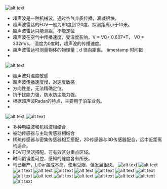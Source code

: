 ![alt text](0124_sensor_fusion_30.png) 
- 超声波是一种机械波，通过空气介质传播，衰减很快。
- 超声波雷达的FOV一般为80度到120度，探测距离小于10米。
- 超声波雷达只能测距，不能定位
- 超声波在空气中传播速度，受温度影响。V = V0+ 0.607*T， V0 = 332m/s， 温度为0度时，超声波的传播速度。
- 超声波雷达可测量物体的物理量：d 径向距离。 timestamp 时间戳
- 
![alt text](0124_sensor_fusion_31.png) 
- 超声波对温度敏感
- 超声波传播速度慢，对速度敏感
- 方向性差，无法精确定位。
- 抗干扰能力强，防水防尘能力强。
- 根据超声波Radar的特点，主要用于泊车业务。
- 
![alt text](0124_sensor_fusion_32.png) 
![alt text](0124_sensor_fusion_33.png) 
- 多种电磁波和机械波相结合
- 被动传感器与主动传感器相结合
- 稀疏传感器与密集传感器相互搭配，2D传感器与3D传感器配合，远中近距离均适合。
- FOV可灵活搭配，可有效区分重点区域。
- 时间戳误差可控，感知的维度各有所长。
- 均已量产，LiDar虽成本高，使用受限，但发展很快。
![alt text](0124_sensor_fusion_34.png) 
![alt text](0124_sensor_fusion_35.png) 
![alt text](0124_sensor_fusion_36.png) 
![alt text](0124_sensor_fusion_37.png) 
![alt text](0124_sensor_fusion_38.png) 
![alt text](0124_sensor_fusion_39.png) 
![alt text](0124_sensor_fusion_40.png)
 ![alt text](0124_sensor_fusion_41.png) 
 ![alt text](0124_sensor_fusion_42.png) 
 ![alt text](0124_sensor_fusion_43.png) 
 ![alt text](0124_sensor_fusion_44.png) 
 ![alt text](0124_sensor_fusion_45.png) 
 ![alt text](0124_sensor_fusion_46.png) 
 ![alt text](0124_sensor_fusion_47.png) 
 ![alt text](0124_sensor_fusion_48.png) 
 ![alt text](0124_sensor_fusion_49.png) 
 ![alt text](0124_sensor_fusion_50.png)